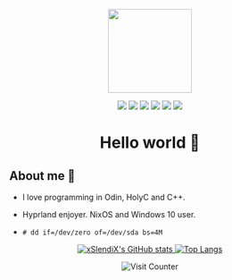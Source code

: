 <p align="center">
  <img src="https://media0.giphy.com/media/7Z49eulwv4aGY35RaD/giphy.gif" width=150px>
</p>
<p align="center">
  <a href="https://git.slendi.dev/slendi"><img src="https://img.shields.io/badge/CGit-green?logo=git&logoColor=white"></a>
  <a href="https://slendi.dev"><img src="https://img.shields.io/badge/Website-red?logo=googleearth&logoColor=white"></a>
  <a href="https://twitter.com/xslendix"><img src="https://img.shields.io/badge/Twitter-blue?logo=twitter&logoColor=white"></a>
  <a href="https://www.youtube.com/channel/UCRvC3F4FA2tgXyOVxhMAMxw"><img src="https://img.shields.io/badge/Youtube-red?logo=youtube&logoColor=white"></a>
  <a href="https://ko-fi.com/S6S6JF4HK"><img src="https://img.shields.io/badge/KoFi-blue?logo=kofi&logoColor=white"></a>
  <a href="https://twitch.tv/SlendiDev"><img src="https://img.shields.io/badge/Twitch-purple?logo=twitch&logoColor=white"></a>

<h1 align="center">Hello world 👋</h1>

## About me 🤖

* I love programming in Odin, HolyC and C++.

* Hyprland enjoyer. NixOS and Windows 10 user.

* `# dd if=/dev/zero of=/dev/sda bs=4M`

<p align="center">
  <a href="https://github.com/anuraghazra/github-readme-stats">
    <img alt="xSlendiX's GitHub stats" src="https://github-readme-stats.vercel.app/api?username=xSlendiX">
  </a>
  <a href="https://github.com/anuraghazra/github-readme-stats">
    <img alt="Top Langs" src="https://github-readme-stats.vercel.app/api/top-langs/?username=xslendix&layout=compact">
  </a>
</p>

<p align="center">
<img alt="Visit Counter" src="https://count.getloli.com/get/@xslendix?theme=gelbooru">
</p>
